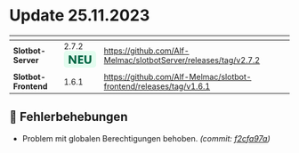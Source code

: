 # Update 25.11.2023

<table data-card-size="large" data-view="cards"><thead><tr><th></th><th></th><th data-hidden data-card-target data-type="content-ref"></th></tr></thead><tbody><tr><td><strong>Slotbot-Server</strong></td><td>2.7.2 <img src="../../../.gitbook/assets/Badge-New.png" alt="Neu" data-size="line"></td><td><a href="https://github.com/Alf-Melmac/slotbotServer/releases/tag/v2.7.2">https://github.com/Alf-Melmac/slotbotServer/releases/tag/v2.7.2</a></td></tr><tr><td><strong>Slotbot-Frontend</strong></td><td>1.6.1</td><td><a href="https://github.com/Alf-Melmac/slotbot-frontend/releases/tag/v1.6.1">https://github.com/Alf-Melmac/slotbot-frontend/releases/tag/v1.6.1</a></td></tr></tbody></table>

## 🐞 Fehlerbehebungen

* Problem mit globalen Berechtigungen behoben. _(commit:_ [_f2cfa97a_](https://github.com/Alf-Melmac/slotbotServer/commit/f2cfa97af66eca68ad3d5e33a67052500543c250)_)_

